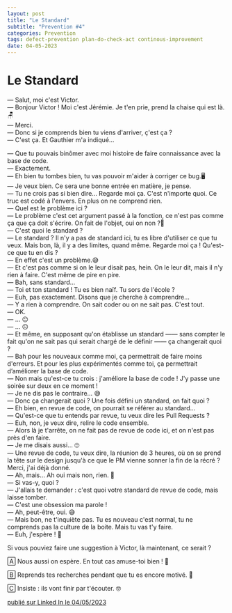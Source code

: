 ```yaml
---
layout: post
title: "Le Standard"
subtitle: "Prevention #4"
categories: Prevention
tags: defect-prevention plan-do-check-act continous-improvement
date: 04-05-2023
---
```

# Le Standard

— Salut, moi c'est Victor.\
— Bonjour Victor ! Moi c'est Jérémie. Je t'en prie, prend la chaise qui est là. 🪑\
— Merci.\
— Donc si je comprends bien tu viens d'arriver, ç'est ça ?\
— C'est ça. Et Gauthier m'a indiqué…
<!--more-->

— Que tu pouvais binômer avec moi histoire de faire connaissance avec la base de code.\
— Exactement.\
— Eh bien tu tombes bien, tu vas pouvoir m'aider à corriger ce bug.🖥️\
— Je veux bien. Ce sera une bonne entrée en matière, je pense.\
— Tu ne crois pas si bien dire… Regarde moi ça. C'est n'importe quoi. Ce truc est codé à l'envers. En plus on ne comprend rien.\
— Quel est le problème ici ?\
— Le problème c'est cet argument passé à la fonction, ce n'est pas comme ça que ça doit s'écrire. On fait de l'objet, oui on non ?🤬\
— C'est quoi le standard ?\
— Le standard ? Il n'y a pas de standard ici, tu es libre d'utiliser ce que tu veux. Mais bon, là, il y a des limites, quand même. Regarde moi ça ! Qu'est-ce que tu en dis ?\
— En effet c'est un problème.😅\
— Et c'est pas comme si on le leur disait pas, hein. On le leur dit, mais il n'y rien à faire. C'est même de pire en pire.\
— Bah, sans standard…\
— Toi et ton standard ! Tu es bien naïf. Tu sors de l'école ?\
— Euh, pas exactement. Disons que je cherche à comprendre…\
— Y a rien à comprendre. On sait coder ou on ne sait pas. C'est tout.\
— OK.\
— … 😐\
— … 😐\
— Et même, en supposant qu'on établisse un standard —— sans compter le fait qu'on ne sait pas qui serait chargé de le définir —— ça changerait quoi ?\
— Bah pour les nouveaux comme moi, ça permettrait de faire moins d'erreurs. Et pour les plus expérimentés comme toi, ça permettrait d’améliorer la base de code.\
— Non mais qu'est-ce tu crois : j'améliore la base de code ! J'y passe une soirée sur deux en ce moment !\
— Je ne dis pas le contraire… 😅\
— Donc ça changerait quoi ? Une fois défini un standard, on fait quoi ?\
— Eh bien, en revue de code, on pourrait se référer au standard…\
— Qu'est-ce que tu entends par revue, tu veux dire les Pull Requests ?\
— Euh, non, je veux dire, relire le code ensemble.\
— Alors là je t'arrête, on ne fait pas de revue de code ici, et on n'est pas près d'en faire.\
— Je me disais aussi… 🙄\
— Une revue de code, tu veux dire, la réunion de 3 heures, où on se prend la tête sur le design jusqu'à ce que le PM vienne sonner la fin de la récré ? Merci, j'ai déjà donné.\
— Ah, mais… Ah oui mais non, rien. 🫢\
— Si vas-y, quoi ?\
— J'allais te demander : c'est quoi votre standard de revue de code, mais laisse tomber.\
— C'est une obsession ma parole !\
— Ah, peut-être, oui. 😅\
— Mais bon, ne t'inquiète pas. Tu es nouveau c'est normal, tu ne comprends pas la culture de la boite. Mais tu vas t'y faire.\
— Euh, j'espère ! 👀

Si vous pouviez faire une suggestion à Victor, là maintenant, ce serait ?

🄰 Nous aussi on espère. En tout cas amuse-toi bien ! 🦄

🄱 Reprends tes recherches pendant que tu es encore motivé. 😬

🄲 Insiste : ils vont finir par t'écouter. 🤓

[publié sur Linked In le 04/05/2023](https://www.linkedin.com/posts/christophe-thibaut-35b4657_plandocheckact-ameliorationcontinue-activity-7059823405532868608-plMn?utm_source=share&utm_medium=member_desktop)

